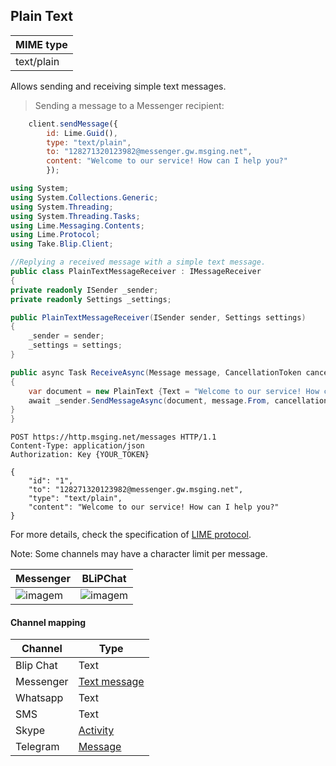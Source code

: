 ## Plain Text
| MIME type                |
|--------------------------|
| text/plain               |

Allows sending and receiving simple text messages.

> Sending a message to a Messenger recipient:

```javascript
    client.sendMessage({
        id: Lime.Guid(),
        type: "text/plain",
        to: "128271320123982@messenger.gw.msging.net",
        content: "Welcome to our service! How can I help you?"
        });
```

```csharp
using System;
using System.Collections.Generic;
using System.Threading;
using System.Threading.Tasks;
using Lime.Messaging.Contents;
using Lime.Protocol;
using Take.Blip.Client;

//Replying a received message with a simple text message.
public class PlainTextMessageReceiver : IMessageReceiver
{
private readonly ISender _sender;
private readonly Settings _settings;

public PlainTextMessageReceiver(ISender sender, Settings settings)
{
    _sender = sender;
    _settings = settings;
}

public async Task ReceiveAsync(Message message, CancellationToken cancellationToken)
{
    var document = new PlainText {Text = "Welcome to our service! How can I help you?"};
    await _sender.SendMessageAsync(document, message.From, cancellationToken);
}
}
```

```http
POST https://http.msging.net/messages HTTP/1.1
Content-Type: application/json
Authorization: Key {YOUR_TOKEN}

{
    "id": "1",
    "to": "128271320123982@messenger.gw.msging.net",
    "type": "text/plain",
    "content": "Welcome to our service! How can I help you?"
}
```

For more details, check the specification of [LIME protocol](http://limeprotocol.org/content-types.html#text).

<aside class="notice">
Note: Some channels may have a character limit per message.
</aside>

| Messenger                         | BLiPChat                              |
|-----------------------------------|---------------------------------------|
| ![imagem](images/text_mssngr.png) | ![imagem](images/textBlipChat.png)    |

#### Channel mapping

| Channel              | Type                    |
|----------------------|-------------------------|
| Blip Chat            | Text                   |
| Messenger            | [Text message](https://developers.facebook.com/docs/messenger-platform/send-api-reference/text-message)|
| Whatsapp             | Text                   |
| SMS                  | Text                   |
| Skype                | [Activity](https://docs.botframework.com/en-us/skype/chat/#sending-messages-1)|
| Telegram             | [Message](https://core.telegram.org/bots/api#message)|

